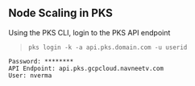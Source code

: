 
## Node Scaling in PKS

Using the PKS CLI, login to the PKS API endpoint

> `pks login -k -a api.pks.domain.com -u userid`                                                                       


```shell
Password: ********
API Endpoint: api.pks.gcpcloud.navneetv.com
User: nverma
```

<!--stackedit_data:
eyJoaXN0b3J5IjpbMTk2NTI5NjExNCw3MzA5OTgxMTZdfQ==
-->
